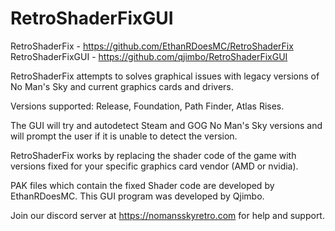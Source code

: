 # RetroShaderFixGUI
RetroShaderFix - https://github.com/EthanRDoesMC/RetroShaderFix
RetroShaderFixGUI - https://github.com/qjimbo/RetroShaderFixGUI

RetroShaderFix attempts to solves graphical issues with legacy versions of No Man's Sky and current graphics cards and drivers.

Versions supported: Release, Foundation, Path Finder, Atlas Rises.

The GUI will try and autodetect Steam and GOG No Man's Sky versions and will prompt the user if it is unable to detect the version.

RetroShaderFix works by replacing the shader code of the game with versions fixed for your specific graphics card vendor (AMD or nvidia).

PAK files which contain the fixed Shader code are developed by EthanRDoesMC. This GUI program was developed by Qjimbo.

Join our discord server at https://nomansskyretro.com for help and support.
